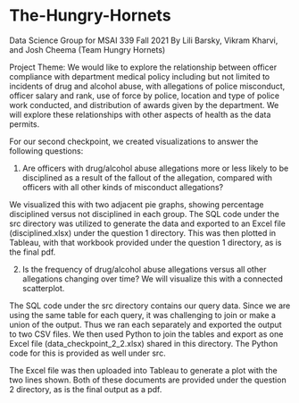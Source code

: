 # The-Hungry-Hornets
Data Science Group for MSAI 339 Fall 2021
By Lili Barsky, Vikram Kharvi, and Josh Cheema (Team
Hungry Hornets)

Project Theme: We would like to explore the relationship between officer compliance with department medical policy including but not limited to incidents of drug and alcohol abuse, with allegations of police misconduct, officer salary and rank, use of force by police, location and type of police work conducted, and distribution of awards given by the department. We will explore these relationships with other aspects of health as the data permits.

For our second checkpoint, we created visualizations to answer the following questions:

1) Are officers with drug/alcohol abuse allegations more or less likely to be disciplined as a result of the fallout of the allegation, compared with officers with all other kinds of misconduct allegations?

We visualized this with two adjacent pie graphs, showing percentage disciplined versus not disciplined in each group. The SQL code under the src directory was utilized to generate the data and exported to an Excel file (disciplined.xlsx) under the question 1 directory. This was then plotted in Tableau, with that workbook provided under the question 1 directory, as is the final pdf. 

2) Is the frequency of drug/alcohol abuse allegations versus all other allegations changing over time? We will visualize this with a connected scatterplot.

The SQL code under the src directory contains our query data. Since we are using the same table for each query, it was challenging to join or make a union of the output. Thus we ran each separately and exported the output to two CSV files. We then used Python to join the tables and export as one Excel file (data_checkpoint_2_2.xlsx) shared in this directory. The Python code for this is provided as well under src.

The Excel file was then uploaded into Tableau to generate a plot with the two lines shown. Both of these documents are provided under the question 2 directory, as is the final output as a pdf.
